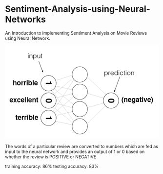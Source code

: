 # Sentiment-Analysis-using-Neural-Networks
An Introduction to implementing Sentiment Analysis on Movie Reviews using Neural Network.

![](sentiment_network.png)

The words of a particular review are converted to numbers which are fed as input to the neural network and provides an output of 1 or 0 based on whether the review is POSITIVE or NEGATIVE

training accuracy: 86%
testing accuracy: 83%
